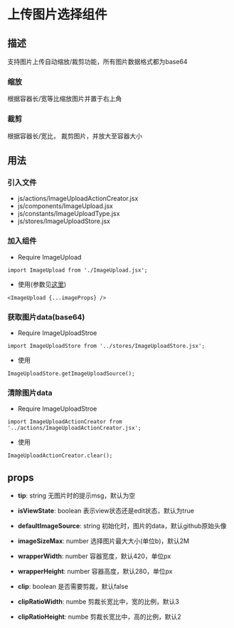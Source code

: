 # 上传图片选择组件

## 描述

支持图片上传自动缩放/裁剪功能，所有图片数据格式都为base64

### 缩放

根据容器长/宽等比缩放图片并置于右上角

### 裁剪

根据容器长/宽比， 裁剪图片，并放大至容器大小


## 用法

### 引入文件

* js/actions/ImageUploadActionCreator.jsx
* js/components/ImageUpload.jsx
* js/constants/ImageUploadType.jsx
* js/stores/ImageUploadStore.jsx

### 加入组件

* Require ImageUpload
```
import ImageUpload from './ImageUpload.jsx';
```

* 使用(参数见[这里](#props))
```
<ImageUpload {...imageProps} />
```

### 获取图片data(base64)

* Require ImageUploadStroe
```
import ImageUploadStore from '../stores/ImageUploadStore.jsx';
```

* 使用
```
ImageUploadStore.getImageUploadSource();
```

### 清除图片data

* Require ImageUploadStroe
```
import ImageUploadActionCreator from '../actions/ImageUploadActionCreator.jsx';
```

* 使用
```
ImageUploadActionCreator.clear();
```


## props

* **tip**: string
无图片时的提示msg，默认为空

* **isViewState**: boolean
表示view状态还是edit状态，默认为true

* **defaultImageSource**: string
初始化时，图片的data，默认github原始头像

* **imageSizeMax**: number
选择图片最大大小(单位b)，默认2M

* **wrapperWidth**: number
容器宽度，默认420，单位px

* **wrapperHeight**: number
容器高度，默认280，单位px

* **clip**: boolean
是否需要剪裁，默认false

* **clipRatioWidth**: numbe
剪裁长宽比中，宽的比例，默认3

* **clipRatioHeight**: numbe
剪裁长宽比中，高的比例，默认2